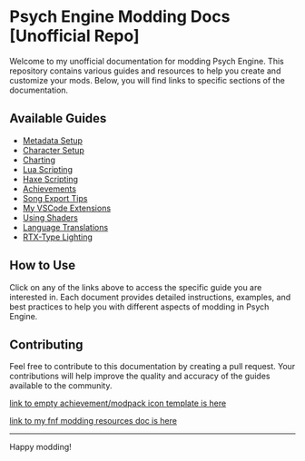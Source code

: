 # Psych Engine Modding Docs [Unofficial Repo]

Welcome to my unofficial documentation for modding Psych Engine. This repository contains various guides and resources to help you create and customize your mods. Below, you will find links to specific sections of the documentation.

## Available Guides

- [Metadata Setup](https://github.com/BobbyDrawz/psych-engine-modding-docs-unofficial/blob/main/assets/markdown/metadatasetup.md)
- [Character Setup](https://github.com/BobbyDrawz/psych-engine-modding-docs-unofficial/blob/main/assets/markdown/charactersetup.md)
- [Charting](https://github.com/BobbyDrawz/psych-engine-modding-docs-unofficial/blob/main/assets/markdown/charting.md)
- [Lua Scripting](https://github.com/BobbyDrawz/psych-engine-modding-docs-unofficial/blob/main/assets/markdown/lua.md)
- [Haxe Scripting](https://github.com/BobbyDrawz/psych-engine-modding-docs-unofficial/blob/main/assets/markdown/hx.md)
- [Achievements](https://github.com/BobbyDrawz/psych-engine-modding-docs-unofficial/blob/main/assets/markdown/achievements.md)
- [Song Export Tips](https://github.com/BobbyDrawz/psych-engine-modding-docs-unofficial/blob/main/assets/markdown/songexport.md)
- [My VSCode Extensions](https://github.com/BobbyDrawz/psych-engine-modding-docs-unofficial/blob/main/assets/markdown/vscode.md)
- [Using Shaders](https://github.com/BobbyDrawz/psych-engine-modding-docs-unofficial/blob/main/assets/markdown/shader.md)
- [Language Translations](https://github.com/BobbyDrawz/psych-engine-modding-docs-unofficial/blob/main/assets/markdown/translate.md)
- [RTX-Type Lighting](https://github.com/BobbyDrawz/psych-engine-modding-docs-unofficial/blob/main/assets/markdown/lighting.md)

## How to Use

Click on any of the links above to access the specific guide you are interested in. Each document provides detailed instructions, examples, and best practices to help you with different aspects of modding in Psych Engine.

## Contributing

Feel free to contribute to this documentation by creating a pull request. Your contributions will help improve the quality and accuracy of the guides available to the community.

[link to empty achievement/modpack icon template is here](https://github.com/ShadowMario/FNF-PsychEngine/blob/main/art/flashFiles/emptyAchievement.png)

[link to my fnf modding resources doc is here](https://github.com/BobbyDrawz/FunkinModdinResources)

---

Happy modding!
